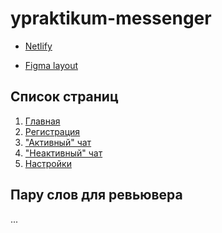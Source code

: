 # ypraktikum-messenger

- [Netlify](https://ypraktikum-messenger.netlify.app/)

- [Figma layout](https://www.figma.com/file/orMNUR4lUFCZwLsLSiuRFM/YPraktikum?node-id=240%3A101)

## Список страниц
1) [Главная](https://ypraktikum-messenger.netlify.app/)
2) [Регистрация](https://ypraktikum-messenger.netlify.app/register.html)
3) ["Активный" чат](https://ypraktikum-messenger.netlify.app/register.html)
4) ["Неактивный" чат](https://ypraktikum-messenger.netlify.app/register.html)
5) [Настройки](https://ypraktikum-messenger.netlify.app/settings.html)

## Пару слов для ревьювера
...
